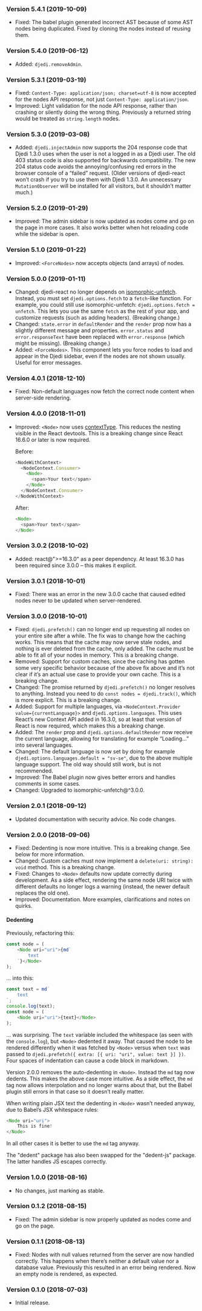### Version 5.4.1 (2019-10-09)

- Fixed: The babel plugin generated incorrect AST because of some AST nodes
  being duplicated. Fixed by cloning the nodes instead of reusing them.

### Version 5.4.0 (2019-06-12)

- Added: `djedi.removeAdmin`.

### Version 5.3.1 (2019-03-19)

- Fixed: `Content-Type: application/json; charset=utf-8` is now accepted for the
  nodes API response, not just `Content-Type: application/json`.
- Improved: Light validation for the node API response, rather than crashing or
  silently doing the wrong thing. Previously a returned string would be treated
  as `string.length` nodes.

### Version 5.3.0 (2019-03-08)

- Added: `djedi.injectAdmin` now supports the 204 response code that Djedi 1.3.0
  uses when the user is not a logged in as a Djedi user. The old 403 status code
  is also supported for backwards compatibility. The new 204 status code avoids
  the annoying/confusing red errors in the browser console of a “failed”
  request. (Older versions of djedi-react won’t crash if you try to use them
  with Djedi 1.3.0. An unnecessary `MutationObserver` will be installed for all
  visitors, but it shouldn’t matter much.)

### Version 5.2.0 (2019-01-29)

- Improved: The admin sidebar is now updated as nodes come and go on the page in
  more cases. It also works better when hot reloading code while the sidebar is
  open.

### Version 5.1.0 (2019-01-22)

- Improved: `<ForceNodes>` now accepts objects (and arrays) of nodes.

### Version 5.0.0 (2019-01-11)

- Changed: djedi-react no longer depends on
  [isomorphic-unfetch](https://github.com/developit/unfetch/tree/master/packages/isomorphic-unfetch).
  Instead, you must set `djedi.options.fetch` to a `fetch`-like function. For
  example, you could still use isomorphic-unfetch:
  `djedi.options.fetch = unfetch`. This lets you use the same `fetch` as the
  rest of your app, and customize requests (such as adding headers). (Breaking
  change.)
- Changed: `state.error` in `defaultRender` and the `render` prop now has a
  slightly different message and properties. `error.status` and
  `error.responseText` have been replaced with `error.response` (which might be
  missing). (Breaking change.)
- Added: `<ForceNodes>`. This component lets you force nodes to load and appear
  in the Djedi sidebar, even if the nodes are not shown usually. Useful for
  error messages.

### Version 4.0.1 (2018-12-10)

- Fixed: Non-default languages now fetch the correct node content when
  server-side rendering.

### Version 4.0.0 (2018-11-01)

- Improved: `<Node>` now uses
  [contextType](https://reactjs.org/docs/context.html#classcontexttype). This
  reduces the nesting visible in the React devtools. This is a breaking change
  since React 16.6.0 or later is now required.

  Before:

  ```js
  <NodeWithContext>
    <NodeContext.Consumer>
      <Node>
        <span>Your text</span>
      </Node>
    </NodeContext.Consumer>
  </NodeWithContext>
  ```

  After:

  ```js
  <Node>
    <span>Your text</span>
  </Node>
  ```

### Version 3.0.2 (2018-10-02)

- Added: react@">=16.3.0" as a peer dependency. At least 16.3.0 has been
  required since 3.0.0 – this makes it explicit.

### Version 3.0.1 (2018-10-01)

- Fixed: There was an error in the new 3.0.0 cache that caused edited nodes
  never to be updated when server-rendered.

### Version 3.0.0 (2018-10-01)

- Fixed: `djedi.prefetch()` can no longer end up requesting all nodes on your
  entire site after a while. The fix was to change how the caching works. This
  means that the cache may now serve stale nodes, and nothing is ever deleted
  from the cache, only added. The cache must be able to fit all of your nodes in
  memory. This is a breaking change.
- Removed: Support for custom caches, since the caching has gotten some very
  specific behavior because of the above fix above and it’s not clear if it’s an
  actual use case to provide your own cache. This is a breaking change.
- Changed: The promise returned by `djedi.prefetch()` no longer resolves to
  anything. Instead you need to do `const nodes = djedi.track()`, which is more
  explicit. This is a breaking change.
- Added: Support for multiple languages, via
  `<NodeContext.Provider value={currentLanguage}>` and
  `djedi.options.languages`. This uses React’s new Context API added in 16.3.0,
  so at least that version of React is now required, which makes this a breaking
  change.
- Added: The `render` prop and `djedi.options.defaultRender` now receive the
  current language, allowing for translating for example “Loading…” into several
  languages.
- Changed: The default language is now set by doing for example
  `djedi.options.languages.default = "sv-se"`, due to the above multiple
  language support. The old way should still work, but is not recommended.
- Improved: The Babel plugin now gives better errors and handles comments in
  some cases.
- Changed: Upgraded to isomorphic-unfetch@^3.0.0.

### Version 2.0.1 (2018-09-12)

- Updated documentation with security advice. No code changes.

### Version 2.0.0 (2018-09-06)

- Fixed: Dedenting is now more intuitive. This is a breaking change. See below
  for more information.
- Changed: Custom caches must now implement a `delete(uri: string): void`
  method. This is a breaking change.
- Fixed: Changes to `<Node>` defaults now update correctly during development.
  As a side effect, rendering the same node URI twice with different defaults no
  longer logs a warning (instead, the newer default replaces the old one).
- Improved: Documentation. More examples, clarifications and notes on quirks.

#### Dedenting

Previously, refactoring this:

<!-- prettier-ignore -->
```js
const node = (
    <Node uri="uri">{md`
        text
    `}</Node>
);
```

… into this:

<!-- prettier-ignore -->
```js
const text = md`
    text
`;
console.log(text);
const node = (
    <Node uri="uri">{text}</Node>
);
```

… was surprising. The `text` variable included the whitespace (as seen with the
`console.log`), but `<Node>` dedented it away. That caused the node to be
rendered differently when it was fetched by `<Node>` versus when `text` was
passed to `djedi.prefetch({ extra: [{ uri: "uri", value: text }] })`. Four
spaces of indentation can cause a code block in markdown.

Version 2.0.0 removes the auto-dedenting in `<Node>`. Instead the `md` tag now
dedents. This makes the above case more intuitive. As a side effect, the `md`
tag now allows interpolation and no longer warns about that, but the Babel
plugin still errors in that case so it doesn’t really matter.

When writing plain JSX text the dedenting in `<Node>` wasn’t needed anyway, due
to Babel’s JSX whitespace rules:

<!-- prettier-ignore -->
```js
<Node uri="uri">
    This is fine!
</Node>
```

In all other cases it is better to use the `md` tag anyway.

The "dedent" package has also been swapped for the "dedent-js" package. The
latter handles JS escapes correctly.

### Version 1.0.0 (2018-08-16)

- No changes, just marking as stable.

### Version 0.1.2 (2018-08-15)

- Fixed: The admin sidebar is now properly updated as nodes come and go on the
  page.

### Version 0.1.1 (2018-08-13)

- Fixed: Nodes with null values returned from the server are now handled
  correctly. This happens when there’s neither a default value nor a database
  value. Previously this resulted in an error being rendered. Now an empty node
  is rendered, as expected.

### Version 0.1.0 (2018-07-03)

- Initial release.

